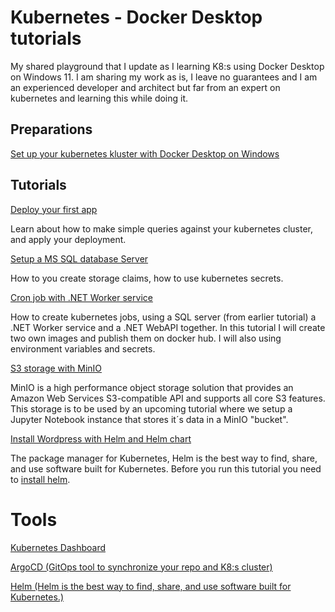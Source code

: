 # Kubernetes - Docker Desktop tutorials
My shared playground that I update as I learning K8:s using Docker Desktop on Windows 11.
I am sharing my work as is, I leave no guarantees and I am an experienced developer and architect but far from an expert on kubernetes and learning this while doing it.

## Preparations
[Set up your kubernetes kluster with Docker Desktop on Windows](Docs/Preparations.md)

## Tutorials

[Deploy your first app](Docs/Deploy-Your-First-App.md)

Learn about how to make simple queries against your kubernetes cluster, and apply your deployment.

[Setup a MS SQL database Server](Docs/Percistent-Storage.md)

How to you create storage claims, how to use kubernetes secrets.

[Cron job with .NET Worker service](Docs/Worker-service.md)

How to create kubernetes jobs, using a SQL server (from earlier tutorial) a .NET Worker service and a .NET WebAPI together. In this tutorial I will create two own images and publish them on docker hub. I will also using environment variables and secrets.

[S3 storage with MinIO](Docs/S3-storage.md)

MinIO is a high performance object storage solution that provides an Amazon Web Services S3-compatible API and supports all core S3 features. This storage is to be used by an upcoming tutorial where we setup a Jupyter Notebook instance that stores it´s data in a MinIO "bucket".

[Install Wordpress with Helm and Helm chart](Docs/Wordpress.md)

The package manager for Kubernetes, Helm is the best way to find, share, and use software built for Kubernetes. Before you run this tutorial you need to [install helm](Docs/Helm.md).

# Tools
[Kubernetes Dashboard](Docs/Deploy-Kubernetes-Dashboard.md)

[ArgoCD (GitOps tool to synchronize your repo and K8:s cluster)](Docs/ArgoCD.md)

[Helm (Helm is the best way to find, share, and use software built for Kubernetes.)](Docs/Helm.md)




